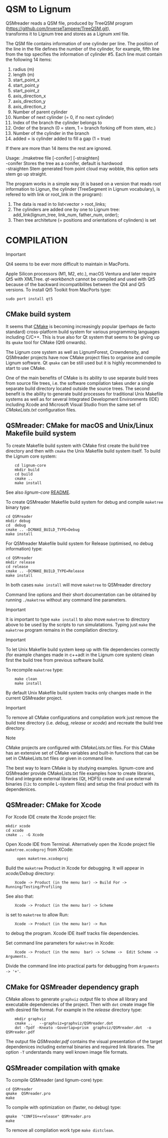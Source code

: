 # QSM to Lignum

QSMreader reads a QSM file, produced by TreeQSM program (https://github.com/InverseTampere/TreeQSM.git),<br />
transforms it to Lignum tree and stores as a Lignum xml file. <br />

The QSM file contains information of one cylinder per line. The position of the line in the file defines the number of the cylinder, for example, fifth line from the top specifies the information of cylinder #5.
Each line must contain the following 14 items:
1. radius (m)
2. length (m)
3. start_point_x
4. start_point_y
5. start_point_z
6. axis_direction_x
7. axis_direction_y
8. axis_direction_z
9. Number of parent cylinder
10. Number of next cylinder (= 0, if no next cylinder)
11. Index of the branch the cylinder belongs to
12. Order of the branch (0 = stem, 1 = branch forking off from stem, etc.)
13. Number of the cylinder in the branch
14. added = is cylinder added to fill a gap (1 = true)

If there are more than 14 items the rest are ignored.

Usage: ./maketree file [-conifer] [-straighten] <br />
-conifer     Stores the tree as a conifer, default is hardwood <br />
-straighten	  Stem generated from point cloud may wobble, this option sets stem go up straight.<br />


The program works in a simple way (it is based on a version that reads root information to Lignun, the cylinder (TreeSegment in Lignum vocabulary), is refered to with link or root_link in the program):
1. The data is read in to list<vector<string> > root_links;
2. The cylinders are added one by one to Lignum tree: add_link(lignum_tree, link_num, father_num, order);
3. Then tree architeture (= positions and orientations of cylinders) is set

# COMPILATION

>[!IMPORTANT]
>Qt4 seems to be ever more difficult to maintain in MacPorts. 

Apple Silicon processors (M1, M2, etc.), macOS Ventura and later require Qt5  with XMLTree. *qt-workbench* cannot be compiled 
and used with Qt5 because of the backward incompatibilites between the Qt4 and Qt5 versions. To install Qt5 Toolkit 
from MacPorts type:

    sudo port install qt5

## CMake build system

It  seems  that  [CMake](https://cmake.org) is  becoming  increasingly
popular (perhaps  de facto standard) cross-platform  build system for
various programming languages  including C/C++. This is  true also for
Qt system that seems  to be giving up its `qmake`  tool for CMake (Qt6
onwards).

The Lignum core system as well as LignumForest, Crowndensity, and
QSMreader projects have now CMake project files to organise and
compile Lignum software.  Qt `qmake` can be still used but it is
highly recommended to start to use CMake.

One of the main benefits of CMake is its ability to use separate build
trees from source file trees, i.e.  the software compilation takes
under a single separate build directory located outside the source
trees.  The second benefit is the ability to generate build processes
for traditional Unix Makefile systems as well as for several
Integrated Development Environments (IDE) including Xcode and
Microsoft Visual Studio from the same set of *CMakeLists.txt*
configuration files.

## QSMreader: CMake for macOS and Unix/Linux Makefile build system

To create Makefile build system with CMake first create the
build tree  directory and  then with `cmake`  the Unix  Makefile build
system itself. To build the Lignum core system:

        cd lignum-core
        mkdir build
        cd build 
        cmake .. 
        make install
        
See also *lignum-core* [README](https://github.com/lignumsystem/lignum-core/blob/master/README.md).

To create QSMreader Makefile build system for debug and compile `maketree` binary 
type:

    cd QSMreader
    mkdir debug
    cd  debug
    cmake .. -DCMAKE_BUILD_TYPE=Debug
    make install 

For QSMreader Makefile build system for Release (optimised, no debug information) type:

    cd QSMreader
    mkdir release
    cd release
    cmake .. -DCMAKE_BUILD_TYPE=Release
    make install

In both cases `make install` will move `maketree` to QSMreader directory
        
Command line options and their  short documentation can be obtained by
running `./maketree`  without any  command line parameters.


>[!IMPORTANT]
>It is important to type `make install` to also move `maketree` to
>directory above to be used by the scripts to run simulatations.
>Typing just `make` the `maketree` program remains in the compilation directory.

>[!IMPORTANT]
>To let Unix Makefile build system keep up with file dependencies
>correctly  (for example  changes made  in  c++adt in  the Lignum  core
>system) clean  first the build  tree from previous software  build.

To recompile `maketree` type:

        make clean
        make install
        
By default Unix Makefile build system tracks only changes made
in the current QSMreader project.

>[!IMPORTANT]
>To remove all CMake  configurations and compilation work just
>remove the build  tree directory (i.e. *debug*,  *release* or *xcode*)
>and recreate the build tree directory.

>[!NOTE]
>CMake  projects   are   configured  with   *CMakeLists.txt*
>files. For  this CMake  has an  extensive set  of CMake  variables and
>built-in functions that can be set in CMakeLists.txt files or given in
>command line.

The best way to  learn CMake is by  studying examples.
lignum-core and QSMreader provide  CMakeLists.txt file examples how
to create libraries, find and integrate external libraries (Qt, HDF5)
create and use external binaries (`l2c` to compile L-system files) and
setup the final product with its dependenices.

## QSMreader: CMake for Xcode

For Xcode IDE create the Xcode project file:

    mkdir xcode
    cd xcode
    cmake .. -G Xcode

Open  Xcode  IDE  from  Terminal. Alternatively open  the  Xcode  project  file
`maketree.xcodeproj` from XCode:
     
         open maketree.xcodeproj

Build the `maketree` Product in  Xcode for debugging.  It will appear
in *xcode/Debug*  directory:

        Xcode -> Product (in the menu bar) -> Build For -> Running/Testing/Profiling

See  also that: 

        Xcode -> Product (in the menu bar) -> Scheme 

is set  to `maketree` to allow Run: 

        Xcode -> Product (in the menu bar) -> Run
        
to debug the program. Xcode IDE itself tracks file dependencies.

Set command  line parameters for  `maketree` in Xcode:

        Xcode -> Product (in the menu  bar) -> Scheme ->  Edit Scheme -> Arguments.

Divide the command line into practical parts for debugging from `Arguments -> '+'`.
## CMake for QSMreader dependency graph

CMake allows to generate `graphviz` output file to show all library and executable dependencies of the project.
Then with `dot` create image file with desired file format. For example in the *release* directory type:
        
        mkdir graphviz
        cmake ..   --graphviz=graphviz/QSMreader.dot
        dot -Tpdf -Kneato -Goverlap=prism  graphviz/QSMreader.dot  -o  QSMreader.pdf
        
The output file *QSMreader.pdf* contains the visual presentation of the target dependenices including
external binaries and required link libraries. The option `-T` understands many well known image file formats.


## QSMreader compilation with qmake

To compile QSMreader (and lignum-core) type:

    cd QSMreader
    qmake  QSMreader.pro
    make

To compile with optimization on (faster, no debug) type:

    qmake  "CONFIG+=release" QSMreader.pro
    make

To remove all compilation work type `make distclean`.


